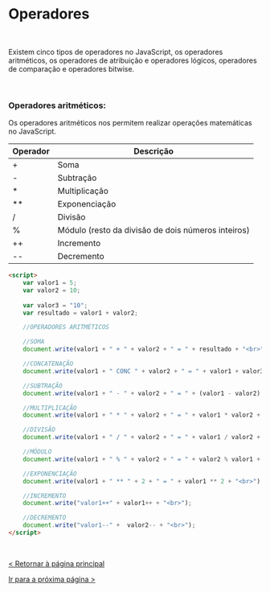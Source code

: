 # Operadores

  
  
&nbsp;
  
  
Existem cinco tipos de operadores no JavaScript, os operadores aritméticos, os operadores de atribuição e operadores lógicos, operadores de comparação e operadores bitwise.
  
  
&nbsp;
  
  
### Operadores aritméticos:
  
Os operadores aritméticos nos permitem realizar operações matemáticas no JavaScript.
  
  
| Operador | Descrição                                          |
|----------|----------------------------------------------------|
| +        | Soma                                               |
| -        | Subtração                                          |
| *        | Multiplicação                                      |
| **       | Exponenciação                                      |
| /        | Divisão                                            |
| %        | Módulo (resto da divisão de dois números inteiros) |
| ++       | Incremento                                         |
| --       | Decremento                                         |
  
  
```html
<script>
    var valor1 = 5;
    var valor2 = 10;
        
    var valor3 = "10";
    var resultado = valor1 + valor2;

    //OPERADORES ARITMÉTICOS

    //SOMA
    document.write(valor1 + " + " + valor2 + " = " + resultado + "<br>");

    //CONCATENAÇÃO
    document.write(valor1 + " CONC " + valor2 + " = " + valor1 + valor3 + "<br>");

    //SUBTRAÇÃO
    document.write(valor1 + " - " + valor2 + " = " + (valor1 - valor2) + "<br>");

    //MULTIPLICAÇÃO
    document.write(valor1 + " * " + valor2 + " = " + valor1 * valor2 + "<br>");

    //DIVISÃO
    document.write(valor1 + " / " + valor2 + " = " + valor1 / valor2 + "<br>");

    //MÓDULO
    document.write(valor1 + " % " + valor2 + " = " + valor2 % valor1 + "<br>");

    //EXPONENCIAÇÃO
    document.write(valor1 + " ** " + 2 + " = " + valor1 ** 2 + "<br>");

    //INCREMENTO
    document.write("valor1++" + valor1++ + "<br>");

    //DECREMENTO
    document.write("valor1--" +  valor2-- + "<br>");
</script>
```

  
  
&nbsp;
  
  
[< Retornar à página principal](../README.md)
  
  
[Ir para a próxima página >]()
